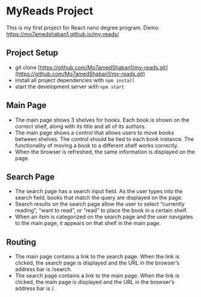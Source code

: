 # MyReads Project

This is my first project for React nano degree program.
Demo: https://mo7amedshaban1.github.io/my-reads/

## Project Setup

-  git clone [https://github.com/Mo7amedShaban1/my-reads.git](https://github.com/Mo7amedShaban1/my-reads.git)
-  install all project dependencies with `npm install`
-  start the development server with `npm start`

## Main Page

-  The main page shows 3 shelves for books. Each book is shown on the correct shelf, along with its title and all of its authors.
-  The main page shows a control that allows users to move books between shelves. The control should be tied to each book instance. The functionality of moving a book to a different shelf works correctly.
-  When the browser is refreshed, the same information is displayed on the page.

## Search Page

-  The search page has a search input field. As the user types into the search field, books that match the query are displayed on the page.
-  Search results on the search page allow the user to select “currently reading”, “want to read”, or “read” to place the book in a certain shelf.
-  When an item is categorized on the search page and the user navigates to the main page, it appears on that shelf in the main page.

## Routing

-  The main page contains a link to the search page. When the link is clicked, the search page is displayed and the URL in the browser’s address bar is /search.
-  The search page contains a link to the main page. When the link is clicked, the main page is displayed and the URL in the browser’s address bar is /.
